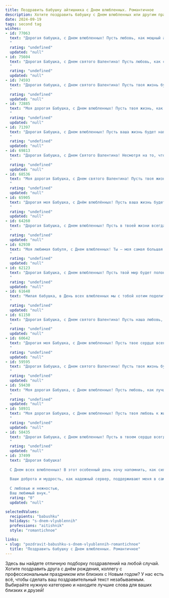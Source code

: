 ```yaml
---
title: Поздравить бабушку айтишника с Днем влюбленных. Романтичное
description: Хотите поздравить бабушку с Днем влюбленных или другим праздником? Наш ИИ создаст незабываемое поздравление, а вы обязательно выделитесь среди других.  
date: 2024-09-19
tags: second tag
wishes:
- id: 77063
  text: "Дорогая бабушка, с Днем влюбленных! Пусть любовь, как мощный алгоритм, соединит вас с вашим любимым, а жизнь станет яркой как код, написанный с нежностью.
  "
  rating: "undefined"
  updated: "null"
- id: 75604
  text: "Дорогая Бабушка, с Днем святого Валентина! Пусть любовь, как самый мощный алгоритм, соединит вас с миром, наполнив его яркими красками и нежностью. 💖
  "
  rating: "undefined"
  updated: "null"
- id: 74593
  text: "Дорогая бабушка, с Днем святого Валентина! Пусть твоя жизнь будет такой же яркой и прекрасной, как любовь, которая царит в твоем сердце.
  "
  rating: "undefined"
  updated: "null"
- id: 72885
  text: "Моя дорогая Бабушка, с Днем влюбленных! Пусть твоя жизнь, как и код, будет написана с любовью, а каждый день будет полон теплых строк и романтических комментариев.
  "
  rating: "undefined"
  updated: "null"
- id: 71397
  text: "Дорогая Бабушка, с Днем влюбленных! Пусть ваша жизнь будет наполнена любовью, как ваш код — элегантностью и изяществом. Хочу, чтобы вы всегда чувствовали себя любимой и нужной, как самая важная строка в программе жизни.
  "
  rating: "undefined"
  updated: "null"
- id: 69813
  text: "Дорогая Бабушка, с Днем Святого Валентина! Несмотря на то, что ты - айтишница, в твоем сердце живет настоящая романтика. Желаю тебе бесконечного потока любви, счастья, которое не требует обновления, и чтобы каждый день был полон ярких эмоций, как код, написанный с любовью! 💖
  "
  rating: "undefined"
  updated: "null"
- id: 68536
  text: "Моя дорогая Бабушка, с Днем святого Валентина! Пусть твоя жизнь будет такой же яркой и теплой, как коды, которые ты пишешь своими умелыми ручками. Ты — самый лучший айтишник, и я безмерно люблю тебя!
  "
  rating: "undefined"
  updated: "null"
- id: 65905
  text: "Дорогая моя Бабушка, с Днём влюблённых! Пусть ваша жизнь будет полна любви, как строчки красивого кода, написанного с заботой и нежностью.  И пусть сердце ваше всегда остаётся молодым и горячим, как процессор мощного компьютера.
  "
  rating: "undefined"
  updated: "null"
- id: 64260
  text: "Дорогая Бабушка, с Днем влюбленных! Пусть в твоей жизни всегда царит любовь, а сердце бьется в такт с любимым человеком. Желаю тебе красивых моментов, ярких эмоций и нежных чувств! Пусть каждый день будет наполнен радостью и счастьем, как строка кода, написанная любовью.
  "
  rating: "undefined"
  updated: "null"
- id: 62930
  text: "Моя любимая бабуля, с Днем влюбленных! Ты – моя самая большая любовь,  мой источник вдохновения и тепла. Спасибо за твою бесконечную любовь и заботу. Ты – настоящая королева моего сердца!
  "
  rating: "undefined"
  updated: "null"
- id: 62123
  text: "Дорогая Бабушка, с Днем влюбленных! Пусть твой мир будет полон любви, тепла и романтики, как строчки кода, которые ты пишешь с такой страстью.
  "
  rating: "undefined"
  updated: "null"
- id: 61648
  text: "Милая бабушка, в День всех влюбленных мы с тобой хотим поделиться нашей безграничной любовью и благодарностью! Пусть твоя жизнь всегда будет наполнена тёплыми чувствами, как коды, которые ты пишешь,  превращаются в прекрасные приложения. Ты – настоящая королева цифровой эпохи, и твоя любовь вдохновляет нас на новые свершения! ❤️
  "
  rating: "undefined"
  updated: "null"
- id: 61150
  text: "Дорогая Бабушка, с Днем святого Валентина! Пусть наша любовь, как код, написанный на языке нежности, будет вечным алгоритмом счастья. 💕
  "
  rating: "undefined"
  updated: "null"
- id: 60642
  text: "Дорогая моя Бабушка, с Днем влюбленных! Пусть твое сердце всегда будет наполнено любовью, как строчки кода, написанные опытным Айтишником. Будь счастлива, любима и окружена заботой!
  "
  rating: "undefined"
  updated: "null"
- id: 59595
  text: "Дорогая Бабушка, с Днем святого Валентина! Пусть твоя жизнь будет полна любви, как код, написанный с заботой и лаской. Желаю тебе счастья, тепла и чтобы каждый день был наполнен нежностью, как строчки твоего любимого стихотворения. 🥰
  "
  rating: "undefined"
  updated: "null"
- id: 59430
  text: "Моя дорогая Бабушка, с Днем влюбленных! Пусть любовь, как лучший код, будет чистым и безошибочным, а каждый день рядом со мной -  волнующей игрой, которую мы будем создавать вместе!
  "
  rating: "undefined"
  updated: "null"
- id: 58931
  text: "Моя дорогая Бабушка, с Днем влюбленных! Пусть твоя любовь к жизни, к своим близким и, конечно же, к своему любимому айтишнику будет яркой и сильной, как код, написанный с любовью.  ❤️
  "
  rating: "undefined"
  updated: "null"
- id: 58435
  text: "Дорогая Бабушка, с Днем влюбленных! Пусть в твоем сердце всегда царит любовь, а жизнь напоминает прекрасный алгоритм, где каждый день – это строка кода, полная счастья и радости. Будь здорова, любима и, конечно же, люби сама! 💖
  "
  rating: "undefined"
  updated: "null"
- id: 37499
  text: "Дорогая бабушка!
  
  С Днем всех влюбленных! В этот особенный день хочу напомнить, как сильно я вас ценю и люблю. Вы — мой самый близкий человек, мой надежный друг и вдохновение. Как айтишник, я стараюсь быть логичным и рациональным, но чувства к вам всегда выходят за рамки кода и алгоритмов.
  
  Ваши доброта и мудрость, как надежный сервер, поддерживают меня в самые сложные моменты. Пусть ваша жизнь будет наполнена теплом и светом, а в сердце царит любовь. Мы вместе создаем самые прекрасные моменты, словно уникальные строки кода на экране жизни.
  
  С любовью и нежностью,
  Ваш любимый внук."
  rating: "0"
  updated: "null"

selectedValues:
  recipients: "babushku"
  holidays: "s-dnem-vlyublennih"
  professions: "aitishnik"
  style: "romantichnoe"

links:
- slug: "pozdravit-babushku-s-dnem-vlyublennih-romantichnoe"
  title: "Поздравить бабушку с Днем влюбленных. Романтичное"
---
```


Здесь вы найдете отличную подборку поздравлений на любой случай. 
Хотите поздравить друга с днём рождения, коллегу с профессиональным праздником или близких с Новым годом? У нас есть всё, чтобы сделать ваш поздравительный текст незабываемым. Выбирайте нужную категорию и находите лучшие слова для ваших близких и друзей!
